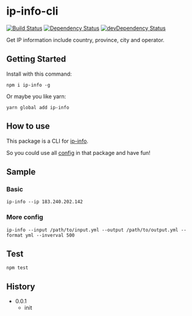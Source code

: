 # ip-info-cli

[![Build Status](https://travis-ci.org/poppinlp/ip-info-cli.png?branch=master)](https://travis-ci.org/poppinlp/ip-info-cli)
[![Dependency Status](https://david-dm.org/poppinlp/ip-info-cli.svg)](https://david-dm.org/poppinlp/ip-info-cli)
[![devDependency Status](https://david-dm.org/poppinlp/ip-info-cli/dev-status.svg)](https://david-dm.org/poppinlp/ip-infp-cli#info=devDependencies)

Get IP information include country, province, city and operator.

## Getting Started

Install with this command:

```shell
npm i ip-info -g
```

Or maybe you like yarn:

```shell
yarn global add ip-info
```

## How to use

This package is a CLI for [ip-info](https://github.com/poppinlp/ip-info).

So you could use all [config](https://github.com/poppinlp/ip-info#config) in that package and have fun!

## Sample

### Basic

```shell
ip-info --ip 183.240.202.142
```

### More config

```shell
ip-info --input /path/to/input.yml --output /path/to/output.yml --format yml --inverval 500
```

## Test

```shell
npm test
```

## History

- 0.0.1
    - init
